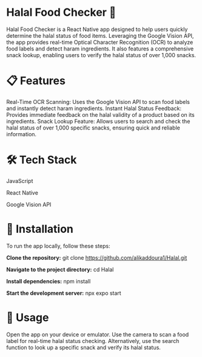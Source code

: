 # Halal Food Checker 👋

Halal Food Checker is a React Native app designed to help users quickly determine the halal status of food items. Leveraging the Google Vision API, the app provides real-time Optical Character Recognition (OCR) to analyze food labels and detect haram ingredients. It also features a comprehensive snack lookup, enabling users to verify the halal status of over 1,000 snacks.

# 📋 Features

Real-Time OCR Scanning: Uses the Google Vision API to scan food labels and instantly detect haram ingredients.
Instant Halal Status Feedback: Provides immediate feedback on the halal validity of a product based on its ingredients.
Snack Lookup Feature: Allows users to search and check the halal status of over 1,000 specific snacks, ensuring quick and reliable information.

# 🛠️ Tech Stack

JavaScript

React Native

Google Vision API

# 🚀 Installation

To run the app locally, follow these steps:

**Clone the repository:** git clone https://github.com/alikaddoura1/Halal.git

**Navigate to the project directory:** cd Halal

**Install dependencies:** npm install

**Start the development server:** npx expo start

# 📱 Usage

Open the app on your device or emulator.
Use the camera to scan a food label for real-time halal status checking.
Alternatively, use the search function to look up a specific snack and verify its halal status.
